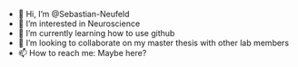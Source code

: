 - 👋 Hi, I’m @Sebastian-Neufeld
- 👀 I’m interested in Neuroscience
- 🌱 I’m currently learning how to use github
- 💞️ I’m looking to collaborate on my master thesis with other lab members
- 📫 How to reach me: Maybe here?

<!---
Sebastian-Neufeld/Sebastian-Neufeld is a ✨ special ✨ repository because its `README.md` (this file) appears on your GitHub profile.
You can click the Preview link to take a look at your changes.
--->
